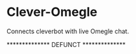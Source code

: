 Clever-Omegle
=============

Connects cleverbot with live Omegle chat.



**************   DEFUNCT  **************

